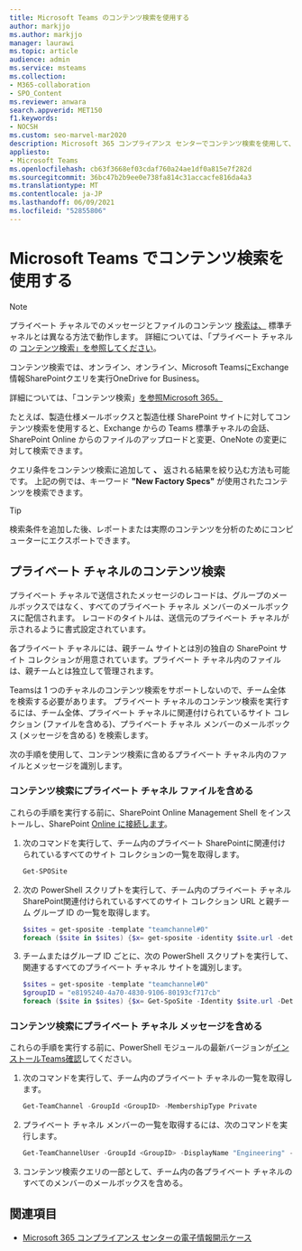 ```yaml
---
title: Microsoft Teams のコンテンツ検索を使用する
author: markjjo
ms.author: markjjo
manager: laurawi
ms.topic: article
audience: admin
ms.service: msteams
ms.collection:
- M365-collaboration
- SPO_Content
ms.reviewer: anwara
search.appverid: MET150
f1.keywords:
- NOCSH
ms.custom: seo-marvel-mar2020
description: Microsoft 365 コンプライアンス センターでコンテンツ検索を使用して、Exchange Online、SharePoint Online、OneDrive for Business、OneNote に保存されている Microsoft Teams コンテンツを検索する方法について学習します。
appliesto:
- Microsoft Teams
ms.openlocfilehash: cb63f3668ef03cdaf760a24ae1df0a815e7f282d
ms.sourcegitcommit: 36bc47b2b9ee0e738fa814c31accacfe816da4a3
ms.translationtype: MT
ms.contentlocale: ja-JP
ms.lasthandoff: 06/09/2021
ms.locfileid: "52855806"
---
```

# <a name="use-content-search-in-microsoft-teams"></a>Microsoft Teams でコンテンツ検索を使用する

> [!NOTE]
> プライベート チャネルでのメッセージとファイルのコンテンツ [検索は、](private-channels.md) 標準チャネルとは異なる方法で動作します。 詳細については、「プライベート チャネルの [コンテンツ検索」を参照してください](#content-search-of-private-channels)。

コンテンツ検索では、オンライン、オンライン、Microsoft TeamsにExchange情報SharePointクエリを実行OneDrive for Business。

詳細については、「コンテンツ検索」[を参照Microsoft 365。](/microsoft-365/compliance/content-search)

たとえば、製造仕様メールボックスと製造仕様 SharePoint サイトに対してコンテンツ検索を使用すると、Exchange からの Teams 標準チャネルの会話、SharePoint Online からのファイルのアップロードと変更、OneNote の変更に対して検索できます。

クエリ条件をコンテンツ検索に追加して **、** 返される結果を絞り込む方法も可能です。 上記の例では、キーワード **"New Factory Specs"** が使用されたコンテンツを検索できます。

> [!TIP]
> 検索条件を追加した後、レポートまたは実際のコンテンツを分析のためにコンピューターにエクスポートできます。

## <a name="content-search-of-private-channels"></a>プライベート チャネルのコンテンツ検索

プライベート チャネルで送信されたメッセージのレコードは、グループのメールボックスではなく、すべてのプライベート チャネル メンバーのメールボックスに配信されます。 レコードのタイトルは、送信元のプライベート チャネルが示されるように書式設定されています。

各プライベート チャネルには、親チーム サイトとは別の独自の SharePoint サイト コレクションが用意されています。プライベート チャネル内のファイルは、親チームとは独立して管理されます。

Teamsは 1 つのチャネルのコンテンツ検索をサポートしないので、チーム全体を検索する必要があります。 プライベート チャネルのコンテンツ検索を実行するには、チーム全体、プライベート チャネルに関連付けられているサイト コレクション (ファイルを含める)、プライベート チャネル メンバーのメールボックス (メッセージを含める) を検索します。

次の手順を使用して、コンテンツ検索に含めるプライベート チャネル内のファイルとメッセージを識別します。

### <a name="include-private-channel-files-in-a-content-search"></a>コンテンツ検索にプライベート チャネル ファイルを含める

これらの手順を実行する前に、SharePoint Online Management Shell をインストールし、SharePoint [Online に接続します](/powershell/sharepoint/sharepoint-online/connect-sharepoint-online?view=sharepoint-ps)。

1. 次のコマンドを実行して、チーム内のプライベート SharePointに関連付けられているすべてのサイト コレクションの一覧を取得します。

    ```PowerShell
    Get-SPOSite
    ```
2. 次の PowerShell スクリプトを実行して、チーム内のプライベート チャネルSharePoint関連付けられているすべてのサイト コレクション URL と親チーム グループ ID の一覧を取得します。

    ```PowerShell
    $sites = get-sposite -template "teamchannel#0"
    foreach ($site in $sites) {$x= get-sposite -identity $site.url -detail; $x.relatedgroupID; $x.url} 
    ```
3. チームまたはグループ ID ごとに、次の PowerShell スクリプトを実行して、関連するすべてのプライベート チャネル サイトを識別します。

    ```PowerShell
    $sites = get-sposite -template "teamchannel#0"
    $groupID = "e8195240-4a70-4830-9106-80193cf717cb"
    foreach ($site in $sites) {$x= Get-SpoSite -Identity $site.url -Detail; if ($x.RelatedGroupId -eq $groupID) {$x.RelatedGroupId;$x.url}}
    ```

### <a name="include-private-channel-messages-in-a-content-search"></a>コンテンツ検索にプライベート チャネル メッセージを含める

これらの手順を実行する前に、PowerShell モジュールの最新バージョンが[インストールTeams確認](teams-powershell-overview.md)してください。

1. 次のコマンドを実行して、チーム内のプライベート チャネルの一覧を取得します。

    ```PowerShell
    Get-TeamChannel -GroupId <GroupID> -MembershipType Private
    ```
2. プライベート チャネル メンバーの一覧を取得するには、次のコマンドを実行します。

    ```PowerShell
    Get-TeamChannelUser -GroupId <GroupID> -DisplayName "Engineering" -Role Member
    ```
3. コンテンツ検索クエリの一部として、チーム内の各プライベート チャネルのすべてのメンバーのメールボックスを含める。

## <a name="related-topics"></a>関連項目

- [Microsoft 365 コンプライアンス センターの電子情報開示ケース](/Office365/SecurityCompliance/ediscovery-cases)
